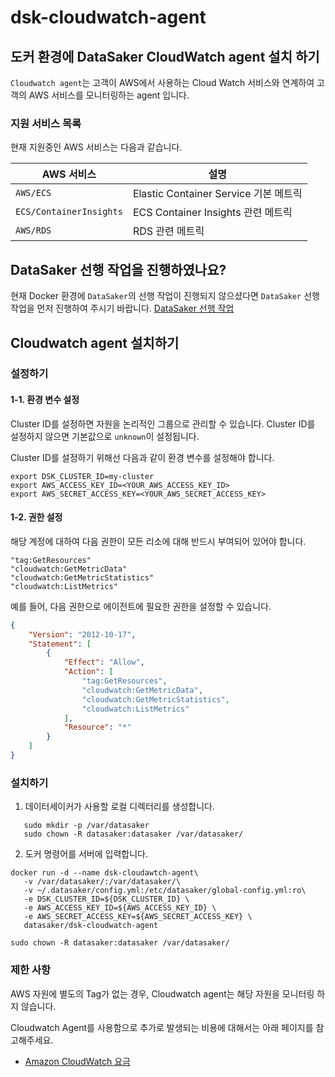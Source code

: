 # dsk-cloudwatch-agent

## 도커 환경에 DataSaker CloudWatch agent 설치 하기

`Cloudwatch agent`는 고객이 AWS에서 사용하는 Cloud Watch 서비스와 연계하여 고객의 AWS 서비스를 모니터링하는 agent 입니다.


### 지원 서비스 목록

현재 지원중인 AWS 서비스는 다음과 같습니다.

| AWS 서비스                 | 설명                               |
|-------------------------|----------------------------------|
| `AWS/ECS`               | Elastic Container Service 기본 메트릭 |
| `ECS/ContainerInsights` | ECS Container Insights 관련 메트릭    |
| `AWS/RDS`               | RDS 관련 메트릭                       |

## DataSaker 선행 작업을 진행하였나요?

현재 Docker 환경에 `DataSaker`의 선행 작업이 진행되지 않으셨다면 `DataSaker` 선행 작업을 먼저 진행하여 주시기 바랍니다. [DataSaker 선행 작업](README.md)

## Cloudwatch agent 설치하기

### 설정하기

#### 1-1. 환경 변수 설정

Cluster ID를 설정하면 자원을 논리적인 그룹으로 관리할 수 있습니다. Cluster ID를 설정하지 않으면 기본값으로 `unknown`이 설정됩니다.

Cluster ID를 설정하기 위해선 다음과 같이 환경 변수를 설정해야 합니다.

```shell
export DSK_CLUSTER_ID=my-cluster
export AWS_ACCESS_KEY_ID=<YOUR_AWS_ACCESS_KEY_ID>
export AWS_SECRET_ACCESS_KEY=<YOUR_AWS_SECRET_ACCESS_KEY>
```

#### 1-2. 권한 설정

해당 계정에 대하여 다음 권한이 모든 리소에 대해 반드시 부여되어 있어야 합니다.

```Shell
"tag:GetResources"
"cloudwatch:GetMetricData"
"cloudwatch:GetMetricStatistics"
"cloudwatch:ListMetrics"
```

예를 들어, 다음 권한으로 에이전트에 필요한 권한을 설정할 수 있습니다.

```json
{
    "Version": "2012-10-17",
    "Statement": [
        {
            "Effect": "Allow",
            "Action": [
                "tag:GetResources",
                "cloudwatch:GetMetricData",
                "cloudwatch:GetMetricStatistics",
                "cloudwatch:ListMetrics"
            ],
            "Resource": "*"
        }
    ]
}
```

### 설치하기

1. 데이터세이커가 사용할 로컬 디렉터리를 생성합니다.

```shell
   sudo mkdir -p /var/datasaker
   sudo chown -R datasaker:datasaker /var/datasaker/
```

2. 도커 명령어를 서버에 입력합니다.

```shell
docker run -d --name dsk-cloudawtch-agent\
   -v /var/datasaker/:/var/datasaker/\
   -v ~/.datasaker/config.yml:/etc/datasaker/global-config.yml:ro\
   -e DSK_CLUSTER_ID=${DSK_CLUSTER_ID} \
   -e AWS_ACCESS_KEY_ID=${AWS_ACCESS_KEY_ID} \
   -e AWS_SECRET_ACCESS_KEY=${AWS_SECRET_ACCESS_KEY} \
   datasaker/dsk-cloudwatch-agent

sudo chown -R datasaker:datasaker /var/datasaker/
```

### 제한 사항

AWS 자원에 별도의 Tag가 없는 경우, Cloudwatch agent는 해당 자원을 모니터링 하지 않습니다.

Cloudwatch Agent를 사용함으로 추가로 발생되는 비용에 대해서는 아래 페이지를 참고해주세요.

- [Amazon CloudWatch 요금](https://aws.amazon.com/ko/cloudwatch/pricing/)
